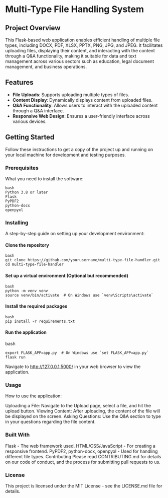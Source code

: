 # Multi-Type File Handling System

## Project Overview

This Flask-based web application enables efficient handling of multiple file types, including DOCX, PDF, XLSX, PPTX, PNG, JPG, and JPEG. It facilitates uploading files, displaying their content, and interacting with the content through a Q&A functionality, making it suitable for data and text management across various sectors such as education, legal document management, and business operations.

## Features

- **File Uploads**: Supports uploading multiple types of files.
- **Content Display**: Dynamically displays content from uploaded files.
- **Q&A Functionality**: Allows users to interact with the uploaded content through a Q&A interface.
- **Responsive Web Design**: Ensures a user-friendly interface across various devices.

## Getting Started

Follow these instructions to get a copy of the project up and running on your local machine for development and testing purposes.

### Prerequisites

What you need to install the software:

```
bash
Python 3.8 or later
Flask
PyPDF2
python-docx
openpyxl
```

### Installing
A step-by-step guide on setting up your development environment:

#### Clone the repository
```
bash
git clone https://github.com/yourusername/multi-type-file-handler.git
cd multi-type-file-handler
```

#### Set up a virtual environment (Optional but recommended)
```
bash
python -m venv venv
source venv/bin/activate  # On Windows use `venv\Scripts\activate`
```

#### Install the required packages
```
bash
pip install -r requirements.txt
```

#### Run the application
bash
```
export FLASK_APP=app.py  # On Windows use `set FLASK_APP=app.py`
flask run
```
Navigate to http://127.0.0.1:5000/ in your web browser to view the application.

### Usage
How to use the application:

Uploading a File: Navigate to the Upload page, select a file, and hit the upload button.
Viewing Content: After uploading, the content of the file will be displayed on the screen.
Asking Questions: Use the Q&A section to type in your questions regarding the file content.
### Built With
Flask - The web framework used.
HTML/CSS/JavaScript - For creating a responsive frontend.
PyPDF2, python-docx, openpyxl - Used for handling different file types.
Contributing
Please read CONTRIBUTING.md for details on our code of conduct, and the process for submitting pull requests to us.

### License
This project is licensed under the MIT License - see the LICENSE.md file for details.
